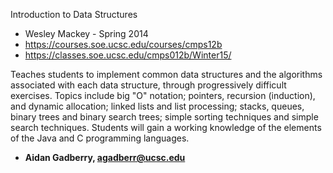 Introduction to Data Structures
- Wesley Mackey - Spring 2014
- https://courses.soe.ucsc.edu/courses/cmps12b
- https://classes.soe.ucsc.edu/cmps012b/Winter15/

Teaches students to implement common data structures and the algorithms associated with each data structure, through progressively difficult exercises. Topics include big "O" notation; pointers, recursion (induction), and dynamic allocation; linked lists and list processing; stacks, queues, binary trees and binary search trees; simple sorting techniques and simple search techniques. Students will gain a working knowledge of the elements of the Java and C programming languages.
<br/>

- **Aidan Gadberry, agadberr@ucsc.edu**
